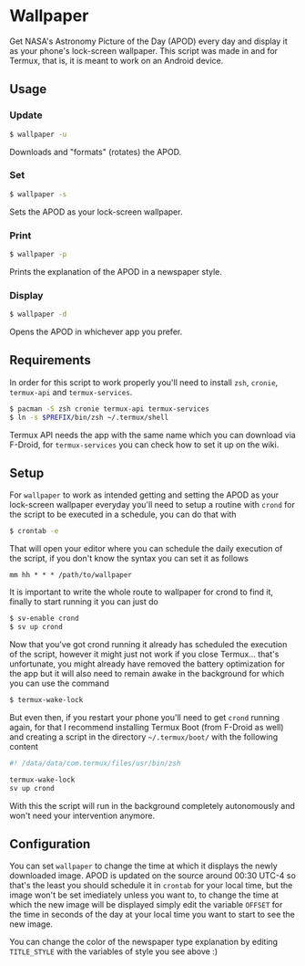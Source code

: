 # Wallpaper

Get NASA's Astronomy Picture of the Day (APOD) every day and display it as your phone's lock-screen wallpaper. This script was made in and for Termux, that is, it is meant to work on an Android device.

## Usage
### Update
```zsh
$ wallpaper -u
```
Downloads and "formats" (rotates) the APOD.
### Set
```zsh
$ wallpaper -s
```
Sets the APOD as your lock-screen wallpaper.
### Print
```zsh
$ wallpaper -p
```
Prints the explanation of the APOD in a newspaper style.
### Display
```zsh
$ wallpaper -d
```
Opens the APOD in whichever app you prefer.


## Requirements
In order for this script to work properly you'll need to install `zsh`, `cronie`, `termux-api` and `termux-services`.
```zsh
$ pacman -S zsh cronie termux-api termux-services
$ ln -s $PREFIX/bin/zsh ~/.termux/shell
```
Termux API needs the app with the same name which you can download via F-Droid, for `termux-services` you can check how to set it up on the wiki.

## Setup
For `wallpaper` to work as intended getting and setting the APOD as your lock-screen wallpaper everyday you'll need to setup a routine with `crond` for the script to be executed in a schedule, you can do that with 
```zsh
$ crontab -e
```
That will open your editor where you can schedule the daily execution of the script, if you don't know the syntax you can set it as follows
```vim
mm hh * * * /path/to/wallpaper
```
It is important to write the whole route to wallpaper for crond to find it, finally to start running it you can just do 
```zsh
$ sv-enable crond
$ sv up crond
```

Now that you've got crond running it already has scheduled the execution of the script, however it might just not work if you close Termux... that's unfortunate, you might already have removed the battery optimization for the app but it will also need to remain awake in the background for which you can use the command
```zsh
$ termux-wake-lock
```
But even then, if you restart your phone you'll need to get `crond` running again, for that I recommend installing Termux Boot (from F-Droid as well) and creating a script in the directory `~/.termux/boot/` with the following content
```zsh
#! /data/data/com.termux/files/usr/bin/zsh

termux-wake-lock
sv up crond
```
With this the script will run in the background completely autonomously and won't need your intervention anymore.


## Configuration
You can set `wallpaper` to change the time at which it displays the newly downloaded image. APOD is updated on the source around 00:30 UTC-4 so that's the least you should schedule it in `crontab` for your local time, but the image won't be set imediately unless you want to, to change the time at which the new image will be displayed simply edit the variable `OFFSET` for the time in seconds of the day at your local time you want to start to see the new image.

You can change the color of the newspaper type explanation by editing `TITLE_STYLE` with the variables of style you see above :) 
